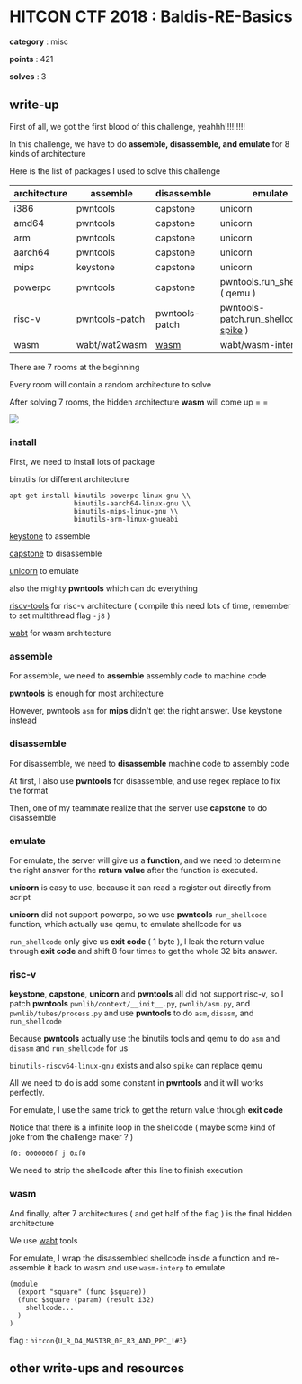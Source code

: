 # HITCON CTF 2018 : Baldis-RE-Basics

**category** : misc

**points** : 421

**solves** : 3

## write-up

First of all, we got the first blood of this challenge, yeahhh!!!!!!!!!

In this challenge, we have to do **assemble, disassemble, and emulate** for 8 kinds of architecture

Here is the list of packages I used to solve this challenge

| architecture | assemble | disassemble | emulate |
| --- | --- | --- | --- |
| i386 | pwntools | capstone | unicorn |
| amd64 | pwntools | capstone | unicorn |
| arm | pwntools | capstone | unicorn |
| aarch64 | pwntools | capstone | unicorn |
| mips | keystone | capstone | unicorn |
| powerpc | pwntools | capstone | pwntools.run_shellcode ( qemu ) |
| risc-v | pwntools-patch | pwntools-patch | pwntools-patch.run_shellcode ( [spike](https://github.com/riscv/riscv-isa-sim) )  |
| wasm | wabt/wat2wasm | [wasm](https://github.com/athre0z/wasm) | wabt/wasm-interp |

There are 7 rooms at the beginning

Every room will contain a random architecture to solve

After solving 7 rooms, the hidden architecture **wasm** will come up = =

![](https://i.imgur.com/QaXisdl.png)

### install

First, we need to install lots of package

binutils for different architecture

```
apt-get install binutils-powerpc-linux-gnu \\
                binutils-aarch64-linux-gnu \\
                binutils-mips-linux-gnu \\
                binutils-arm-linux-gnueabi
```

[keystone](http://www.keystone-engine.org/) to assemble

[capstone](http://www.capstone-engine.org/) to disassemble

[unicorn](https://www.unicorn-engine.org/) to emulate

also the mighty **pwntools** which can do everything

[riscv-tools](https://github.com/riscv/riscv-tools) for risc-v architecture ( compile this need lots of time, remember to set multithread flag `-j8` )

[wabt](https://github.com/WebAssembly/wabt) for wasm architecture

### assemble

For assemble, we need to **assemble** assembly code to machine code

**pwntools** is enough for most architecture

However, pwntools `asm` for **mips** didn't get the right answer. Use keystone instead

### disassemble

For disassemble, we need to **disassemble** machine code to assembly code

At first, I also use **pwntools** for disassemble, and use regex replace to fix the format

Then, one of my teammate realize that the server use **capstone** to do disassemble

### emulate

For emulate, the server will give us a **function**, and we need to determine the right answer for the **return value** after the function is executed.

**unicorn** is easy to use, because it can read a register out directly from script

**unicorn** did not support powerpc, so we use **pwntools** `run_shellcode` function, which actually use qemu, to emulate shellcode for us

`run_shellcode` only give us **exit code** ( 1 byte ), I leak the return value through **exit code** and shift 8 four times to get the whole 32 bits answer.

### risc-v

**keystone**, **capstone**, **unicorn** and **pwntools** all did not support risc-v, so I patch **pwntools** `pwnlib/context/__init__.py`, `pwnlib/asm.py`, and `pwnlib/tubes/process.py` and use **pwntools** to do `asm`, `disasm`, and `run_shellcode`

Because **pwntools** actually use the binutils tools and qemu to do `asm` and `disasm` and `run_shellcode` for us

`binutils-riscv64-linux-gnu` exists and also `spike` can replace qemu

All we need to do is add some constant in **pwntools** and it will works perfectly.

For emulate, I use the same trick to get the return value through **exit code**

Notice that there is a infinite loop in the shellcode ( maybe some kind of joke from the challenge maker ? )

`f0: 0000006f j 0xf0`

We need to strip the shellcode after this line to finish execution

### wasm

And finally, after 7 architectures ( and get half of the flag ) is the final hidden architecture

We use [wabt](https://github.com/WebAssembly/wabt) tools

For emulate, I wrap the disassembled shellcode inside a function and re-assemble it back to wasm and use `wasm-interp` to emulate

```
(module
  (export "square" (func $square))
  (func $square (param) (result i32)
    shellcode...
  )
)
```

flag : `hitcon{U_R_D4_MA5T3R_0F_R3_AND_PPC_!#3}`

## other write-ups and resources
